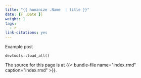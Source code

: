 ```yaml
---
title: "{{ humanize .Name  | title }}"
date: {{ .Date }}
weight: 1
tags:
  - r
link-citations: yes
---
```


Example post

```{r}
devtools::load_all()
```

<!--more-->

The source for this page is at
{{< bundle-file name="index.rmd" caption="index.rmd" >}}.
